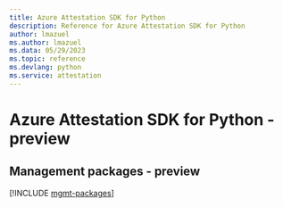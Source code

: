 ```yaml
---
title: Azure Attestation SDK for Python
description: Reference for Azure Attestation SDK for Python
author: lmazuel
ms.author: lmazuel
ms.data: 05/29/2023
ms.topic: reference
ms.devlang: python
ms.service: attestation
---
```

# Azure Attestation SDK for Python - preview

## Management packages - preview
[!INCLUDE [mgmt-packages](attestation-mgmt-index.md)]